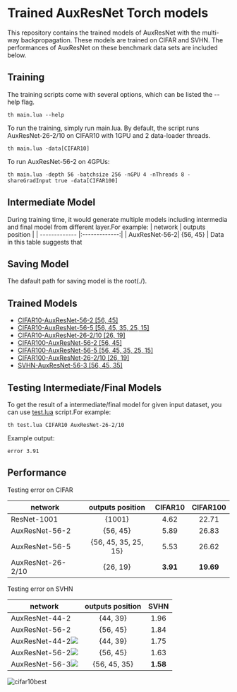 # Trained AuxResNet Torch models #
This repository contains the trained models of AuxResNet with the multi-way backpropagation. These models are trained on CIFAR and SVHN. The performances of AuxResNet on these benchmark data sets are included below.

## Training ##
The training scripts come with several options, which can be listed the --help flag.

```
th main.lua --help
```

To run the training, simply run main.lua. By default, the script runs AuxResNet-26-2/10 on CIFAR10 with 1GPU and 2 data-loader threads.

```
th main.lua -data[CIFAR10]
```

To run AuxResNet-56-2 on 4GPUs:

```
th main.lua -depth 56 -batchsize 256 -nGPU 4 -nThreads 8 -shareGradInput true -data[CIFAR100]
```

## Intermediate Model ##
During training time, it would generate multiple models including intermedia and final model from different layer.For example:
| network       | outputs position |
| ------------- |:-------------:|
| AuxResNet-56-2| {56, 45} |
Data in this table suggests that 


## Saving Model ##
The dafault path for saving model is the root(./).

## Trained Models ##
- [CIFAR10-AuxResNet-56-2 [56, 45]](http://baidu.com "AuxResNet-56-2")
- [CIFAR10-AuxResNet-56-5 [56, 45, 35, 25, 15]](http://baidu.com "AuxResNet-56-5")
- [CIFAR10-AuxResNet-26-2/10 [26, 19]](http://baidu.com "AuxResNet-26-2/10")
- [CIFAR100-AuxResNet-56-2 [56, 45]](http://baidu.com "AuxResNet-56-2")
- [CIFAR100-AuxResNet-56-5 [56, 45, 35, 25, 15]](http://baidu.com "AuxResNet-56-5")
- [CIFAR100-AuxResNet-26-2/10 [26, 19]](http://baidu.com "AuxResNet-26-2/10")
- [SVHN-AuxResNet-56-3 [56, 45, 35]](http://baidu.com "AuxResNet-56-3")

## Testing Intermediate/Final Models ##
To get the result of a intermediate/final model for given input dataset, you can use [test.lua]() script.For example:&nbsp;&nbsp;

```
th test.lua CIFAR10 AuxResNet-26-2/10
```

Example output:&nbsp;&nbsp;

```
error 3.91
```

## Performance ##
Testing error on CIFAR

| network       | outputs position | CIFAR10 | CIFAR100  |
| ------------- |:-------------:|:-------------:|:-----:|
| ResNet-1001| {1001} | 4.62 | 22.71 |
| AuxResNet-56-2| {56, 45} | 5.89 | 26.83 |
| AuxResNet-56-5| {56, 45, 35, 25, 15} | 5.53      | 26.62 |
| AuxResNet-26-2/10| {26, 19} | **3.91** | **19.69** |

Testing error on SVHN

| network        | outputs position | SVHN  |
| ------------- |:-------------:|:-----:|
| AuxResNet-44-2      | {44, 39} | 1.96 |
| AuxResNet-56-2      | {56, 45} | 1.84 |
| AuxResNet-44-2<img src="http://chart.googleapis.com/chart?cht=tx&chl=^\dagger" style="border:none;">      | {44, 39} | 1.75 |
| AuxResNet-56-2<img src="http://chart.googleapis.com/chart?cht=tx&chl=^\dagger" style="border:none;"> | {56, 45} | 1.63 |
| AuxResNet-56-3<img src="http://chart.googleapis.com/chart?cht=tx&chl=^\dagger" style="border:none;"> | {56, 45, 35} | **1.58** |

![cifar10best](http://i.imgur.com/dlOHhZZ.jpg)

